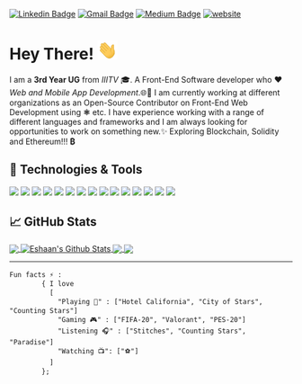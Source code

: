 [![Linkedin Badge](https://img.shields.io/badge/-LinkedIn-blue?style=flat-square&logo=Linkedin&logoColor=white&link=https://www.linkedin.com/in/eshaan-khurana/)](https://www.linkedin.com/in/eshaan-khurana/)
[![Gmail Badge](https://img.shields.io/badge/-Gmail-c14438?style=flat-square&logo=Gmail&logoColor=white&link=mailto:eshaany2k@gmail.com)](mailto:eshaany2k@gmail.com)
[![Medium Badge](https://img.shields.io/badge/-Medium-black?style=flat-square&logo=Medium&logoColor=white&link=https://medium.com/@eshaany2k/)](https://medium.com/@eshaany2k/)
[![website](https://img.shields.io/badge/Portfolio-EK-f1c330?style=flat-square&logo=google-chrome&logoColor=f1c330)](https://eshaankhurana.com/)

# Hey There!  <img src="https://github.com/ABSphreak/ABSphreak/blob/master/gifs/Hi.gif" width="35px">

I am a **3rd Year UG** from *IIITV* 🎓. A Front-End Software developer who :heart: *Web and Mobile App Development*.🌐📲 I am currently working at different organizations as an Open-Source Contributor on Front-End Web Development using **⚛** etc. I have experience working with a range of different languages and frameworks and I am always looking for opportunities to work on something new.✨ Exploring Blockchain, Solidity and Ethereum!!! **₿** 


## 🔧 Technologies & Tools

![](https://img.shields.io/badge/Code-JavaScript-informational?style=flat&logo=javascript&logoColor=white&color=f1c330)
![](https://img.shields.io/badge/Editor-VSCode-informational?style=flat&logo=vs&logoColor=white&color=f1c330)
![](https://img.shields.io/badge/Code-Java-informational?style=flat&logo=java&logoColor=white&color=f1c330)
![](https://img.shields.io/badge/Code-C++-informational?style=flat&logo=cpp&logoColor=white&color=f1c330)
![](https://img.shields.io/badge/Code-ReactJS-informational?style=flat&logo=react&logoColor=white&color=f1c330)
![](https://img.shields.io/badge/Code-Python-informational?style=flat&logo=python&logoColor=white&color=f1c330)
![](https://img.shields.io/badge/Code-Bootstrap-563D7C?style=flat&logo=bootstrap&logoColor=white&color=f1c330)
![](https://img.shields.io/badge/Shell-Bash-informational?style=flat&logo=gnu-bash&logoColor=white&color=f1c330)
![](https://img.shields.io/badge/Styling-Sass-informational?style=flat&logo=sass&logoColor=white&color=f1c330)
![](https://img.shields.io/badge/Tools-Git-informational?style=flat&logo=git&logoColor=white&color=f1c330)
![](https://img.shields.io/badge/Tools-Github-informational?style=flat&logo=github&logoColor=white&color=f1c330)
![](https://img.shields.io/badge/Deploy-Netlify-informational?style=flat&logo=netlify&logoColor=white&color=f1c330)
![](https://img.shields.io/badge/Database-MySQL-informational?style=flat&logo=mysql&logoColor=white&color=f1c330)
![](https://img.shields.io/badge/Tools-GraphQL-informational?style=flat&logo=graphql&logoColor=white&color=f1c330)
![](https://img.shields.io/badge/Code-Solidity-informational?style=flat&logo=ethereum&logoColor=white&color=f1c330)


## &#x1f4c8; GitHub Stats

<a href="https://github.com/eshaan007/eshaan007">
  <img align="center" src="https://github-readme-stats.vercel.app/api/top-langs/?username=eshaan007&hide=php,html&title_color=ffffff&text_color=c9cacc&icon_color=2bbc8a&bg_color=1d1f21" />
</a>

<a href="https://github.com/eshaan007/eshaan007">
  <img align="center" src="https://github-readme-stats.vercel.app/api?username=eshaan007&show_icons=true&line_height=27&count_private=true&title_color=ffffff&text_color=c9cacc&icon_color=2bbc8a&bg_color=1d1f21" alt="Eshaan's Github Stats" />
</a>

<a href="https://github.com/eshaan007/My-Portfolio-v1">
  <img align="center" src="https://github-readme-stats.vercel.app/api/pin/?username=eshaan007&repo=My-Portfolio-v1&title_color=ffffff&text_color=c9cacc&icon_color=2bbc8a&bg_color=1d1f21" />
</a>

<a href="https://github.com/eshaan007/Connect-Club">
  <img align="center" src="https://github-readme-stats.vercel.app/api/pin/?username=eshaan007&repo=DrumKit&title_color=ffffff&text_color=c9cacc&icon_color=2bbc8a&bg_color=1d1f21" />
</a>    

---
~~~
Fun facts ⚡ : 
        { I love 
          [ 
            "Playing 🎸" : ["Hotel California", "City of Stars", "Counting Stars"]
            "Gaming 🎮" : ["FIFA-20", "Valorant", "PES-20"]
            "Listening 🎧" : ["Stitches", "Counting Stars", "Paradise"]
            "Watching 📺": ["⚽"]
          ]
        };
~~~

